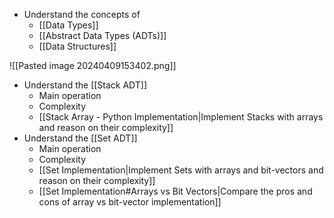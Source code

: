 - Understand the concepts of
	- [[Data Types]]
	- [[Abstract Data Types (ADTs)]]
	- [[Data Structures]]

![[Pasted image 20240409153402.png]]

- Understand the [[Stack ADT]]
	- Main operation
	- Complexity
	- [[Stack Array - Python Implementation|Implement Stacks with arrays and reason on their complexity]]
- Understand the [[Set ADT]]
	- Main operation
	- Complexity
	- [[Set Implementation|Implement Sets with arrays and bit-vectors and reason on their complexity]]
	- [[Set Implementation#Arrays vs Bit Vectors|Compare the pros and cons of array vs bit-vector implementation]]